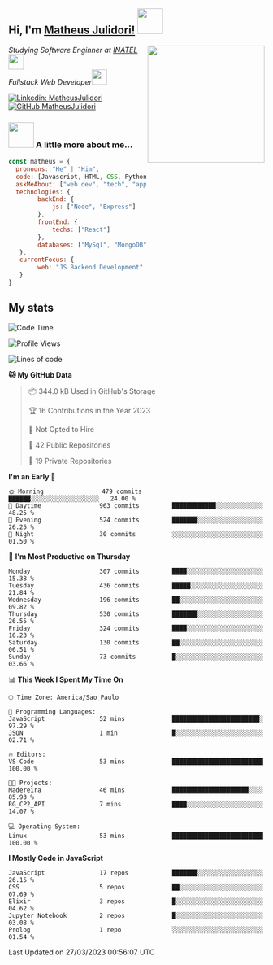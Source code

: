 <h2> Hi, I'm <a href="https://matheusjulidori.github.io" target="_blank">Matheus Julidori!</a> <img src="https://media.giphy.com/media/12oufCB0MyZ1Go/giphy.gif" width="50"></h2>
<img align='right' src="https://media.giphy.com/media/3oKIPnAiaMCws8nOsE/giphy.gif" width="230" height="auto">
<p><em>Studying Software Enginner at <a href="http://www.inatel.br" target="_blank">INATEL</a><img src="https://media.giphy.com/media/fYSnHlufseco8Fh93Z/giphy.gif" width="30"></br>
  Fullstack Web Developer<img src="https://media.giphy.com/media/WUlplcMpOCEmTGBtBW/giphy.gif" width="30">
</em></p>

[![Linkedin: MatheusJulidori](https://img.shields.io/badge/-MatheusJulidori-blue?style=flat-square&logo=Linkedin&logoColor=white&link=https://www.linkedin.com/in/MatheusJulidori/)](https://www.linkedin.com/in/MatheusJulidori/)
[![GitHub MatheusJulidori](https://img.shields.io/github/followers/matheusjulidori?label=follow&style=social)](https://github.com/MatheusJulidori)


### <img src="https://media.giphy.com/media/VgCDAzcKvsR6OM0uWg/giphy.gif" width="50"> A little more about me...  

```javascript
const matheus = {
  pronouns: "He" | "Him",
  code: [Javascript, HTML, CSS, Python, Java, C++, Elixir],
  askMeAbout: ["web dev", "tech", "app dev", "games","blockchain"],
  technologies: {
        backEnd: {
            js: ["Node", "Express"]
        },
        frontEnd: {
            techs: ["React"]
        },
        databases: ["MySql", "MongoDB","PostgreSQL","Neo4J"],
   },
   currentFocus: {
        web: "JS Backend Development"
   }
}
```
<h2>My stats</h2>

<!--START_SECTION:waka-->
![Code Time](http://img.shields.io/badge/Code%20Time-261%20hrs%207%20mins-blue)

![Profile Views](http://img.shields.io/badge/Profile%20Views-5-blue)

![Lines of code](https://img.shields.io/badge/From%20Hello%20World%20I%27ve%20Written-6.7%20million%20lines%20of%20code-blue)

**🐱 My GitHub Data** 

> 📦 344.0 kB Used in GitHub's Storage 
 > 
> 🏆 16 Contributions in the Year 2023
 > 
> 🚫 Not Opted to Hire
 > 
> 📜 42 Public Repositories 
 > 
> 🔑 19 Private Repositories 
 > 
**I'm an Early 🐤** 

```text
🌞 Morning                479 commits         ██████░░░░░░░░░░░░░░░░░░░   24.00 % 
🌆 Daytime                963 commits         ████████████░░░░░░░░░░░░░   48.25 % 
🌃 Evening                524 commits         ███████░░░░░░░░░░░░░░░░░░   26.25 % 
🌙 Night                  30 commits          ░░░░░░░░░░░░░░░░░░░░░░░░░   01.50 % 
```
📅 **I'm Most Productive on Thursday** 

```text
Monday                   307 commits         ████░░░░░░░░░░░░░░░░░░░░░   15.38 % 
Tuesday                  436 commits         █████░░░░░░░░░░░░░░░░░░░░   21.84 % 
Wednesday                196 commits         ██░░░░░░░░░░░░░░░░░░░░░░░   09.82 % 
Thursday                 530 commits         ███████░░░░░░░░░░░░░░░░░░   26.55 % 
Friday                   324 commits         ████░░░░░░░░░░░░░░░░░░░░░   16.23 % 
Saturday                 130 commits         ██░░░░░░░░░░░░░░░░░░░░░░░   06.51 % 
Sunday                   73 commits          █░░░░░░░░░░░░░░░░░░░░░░░░   03.66 % 
```


📊 **This Week I Spent My Time On** 

```text
🕑︎ Time Zone: America/Sao_Paulo

💬 Programming Languages: 
JavaScript               52 mins             ████████████████████████░   97.29 % 
JSON                     1 min               █░░░░░░░░░░░░░░░░░░░░░░░░   02.71 % 

🔥 Editors: 
VS Code                  53 mins             █████████████████████████   100.00 % 

🐱‍💻 Projects: 
Madereira                46 mins             █████████████████████░░░░   85.93 % 
RG_CP2_API               7 mins              ████░░░░░░░░░░░░░░░░░░░░░   14.07 % 

💻 Operating System: 
Linux                    53 mins             █████████████████████████   100.00 % 
```

**I Mostly Code in JavaScript** 

```text
JavaScript               17 repos            ███████░░░░░░░░░░░░░░░░░░   26.15 % 
CSS                      5 repos             ██░░░░░░░░░░░░░░░░░░░░░░░   07.69 % 
Elixir                   3 repos             █░░░░░░░░░░░░░░░░░░░░░░░░   04.62 % 
Jupyter Notebook         2 repos             █░░░░░░░░░░░░░░░░░░░░░░░░   03.08 % 
Prolog                   1 repo              ░░░░░░░░░░░░░░░░░░░░░░░░░   01.54 % 
```




 Last Updated on 27/03/2023 00:56:07 UTC
<!--END_SECTION:waka-->
